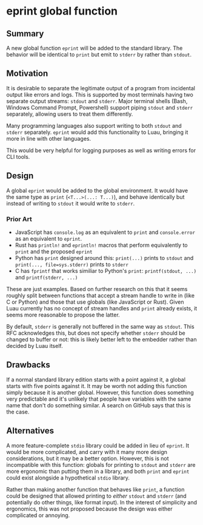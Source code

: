 # eprint global function

## Summary

A new global function `eprint` will be added to the standard library. The behavior will be identical to `print` but emit to `stderr` by rather than `stdout`.

## Motivation

It is desirable to separate the legitimate output of a program from incidental output like errors and logs. This is supported by most terminals having two separate output streams: `stdout` and `stderr`. Major terminal shells (Bash, Windows Command Prompt, Powershell) support piping `stdout` and `stderr` separately, allowing users to treat them differently.

Many programming languages also support writing to both `stdout` and `stderr` separately. `eprint` would add this functionality to Luau, bringing it more in line with other languages.

This would be very helpful for logging purposes as well as writing errors for CLI tools.

## Design

A global `eprint` would be added to the global environment. It would have the same type as `print` (`<T...>(...: T...)`), and behave identically but instead of writing to `stdout` it would write to `stderr`.

### Prior Art

- JavaScript has `console.log` as an equivalent to `print` and `console.error` as an equivalent to `eprint`.
- Rust has `println!` and `eprintln!` macros that perform equivalently to `print` and the proposed `eprint`
- Python has `print` designed around this: `print(...)` prints to `stdout` and `print(..., file=sys.stderr)` prints to `stderr`
- C has `fprintf` that works similiar to Python's `print`: `printf(stdout, ...)` and `printf(stderr, ...)`

These are just examples. Based on further research on this that it seems roughly split between functions that accept a stream handle to write in (like C or Python) and those that use globals (like JavaScript or Rust). Given Luau currently has no concept of stream handles and `print` already exists, it seems more reasonable to propose the latter.

By default, `stderr` is generally not buffered in the same way as `stdout`. This RFC acknowledges this, but does not specify whether `stderr` should be changed to buffer or not: this is likely better left to the embedder rather than decided by Luau itself.

## Drawbacks

If a normal standard library edition starts with a point against it, a global starts with five points against it. It may be worth not adding this function simply because it is another global. However, this function does something very predictable and it's unlikely that people have variables with the same name that don't do something similar. A search on GitHub says that this is the case.

## Alternatives

A more feature-complete `stdio` library could be added in lieu of `eprint`. It would be more complicated, and carry with it many more design considerations, but it may be a better option. However, this is not incompatible with this function: globals for printing to `stdout` and `stderr` are more ergonomic than putting them in a library, and both `print` and `eprint` could exist alongside a hypothetical `stdio` library.

Rather than making another function that behaves like `print`, a function could be designed that allowed printing to _either_ `stdout` and `stderr` (and potentially do other things, like format input). In the interest of simplicity and ergonomics, this was not proposed because the design was either complicated or annoying.
